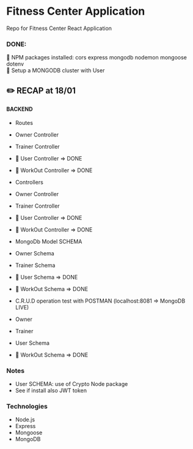 # Fitness Center Application
Repo for Fitness Center React Application
### DONE:
📌 NPM packages installed: cors express mongodb nodemon mongoose dotenv\
📌 Setup a MONGODB cluster with User

## ✏️ RECAP at 18/01
#### BACKEND
* Routes
 * Owner Controller
 * Trainer Controller
 * 📌 User Controller => DONE
 * 📌 WorkOut Controller => DONE

* Controllers
 * Owner Controller
 * Trainer Controller
 * 📌 User Controller => DONE
 * 📌 WorkOut Controller => DONE

* MongoDb Model SCHEMA
 * Owner Schema
 * Trainer Schema
 * 📌 User Schema => DONE
 * 📌 WorkOut Schema => DONE

* C.R.U.D operation test with POSTMAN (localhost:8081 => MongoDB LIVE)
 * Owner
 * Trainer
 * User Schema
 * 📌 WorkOut Schema => DONE

### Notes
* User SCHEMA: use of Crypto Node package
* See if install also JWT token

### Technologies
* Node.js
* Express
* Mongoose
* MongoDB
